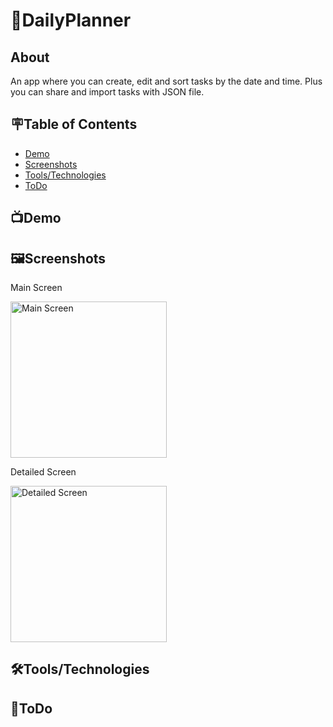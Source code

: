 # 📝DailyPlanner

## About
An app where you can create, edit and sort tasks by the date and time. Plus you can share and import tasks with JSON file.

## 🪧Table of Contents

- [Demo](#Demo)
- [Screenshots](#Screenshots)
- [Tools/Technologies](#Tools/Technologies)
- [ToDo](#📌ToDo)

## 📺Demo


## 🖼Screenshots
Main Screen

<img src="https://github.com/user-attachments/assets/5c3dffc1-82f2-4343-8f2e-e325ebf56037" alt="Main Screen" width="250" />  


Detailed Screen

<img src="https://github.com/user-attachments/assets/b8735f54-4d70-4baa-a367-04c1ec7a489e" alt="Detailed Screen" width="250" />


## 🛠Tools/Technologies


## 📌ToDo

